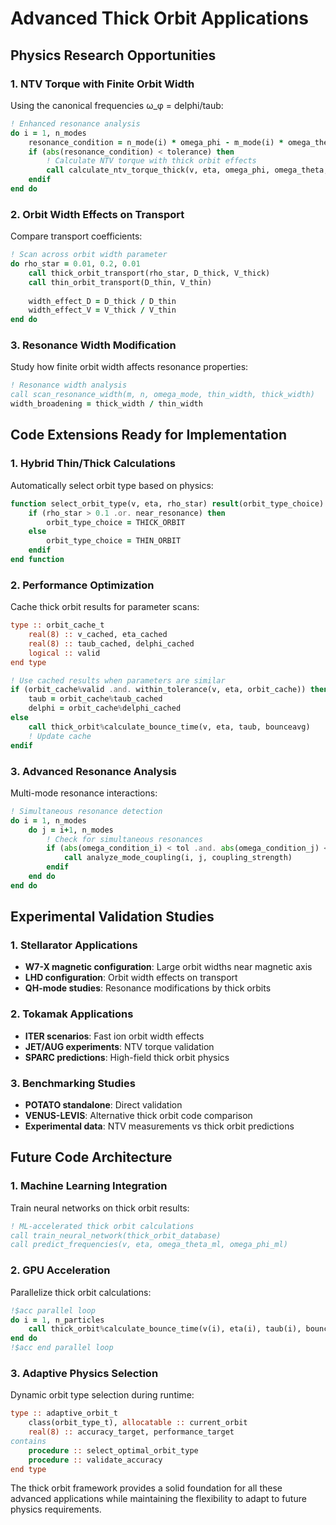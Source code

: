 # Advanced Thick Orbit Applications

## Physics Research Opportunities

### 1. NTV Torque with Finite Orbit Width
Using the canonical frequencies ω_φ = delphi/taub:

```fortran
! Enhanced resonance analysis
do i = 1, n_modes
    resonance_condition = n_mode(i) * omega_phi - m_mode(i) * omega_theta - omega_drive(i)
    if (abs(resonance_condition) < tolerance) then
        ! Calculate NTV torque with thick orbit effects
        call calculate_ntv_torque_thick(v, eta, omega_phi, omega_theta, torque_thick)
    endif
end do
```

### 2. Orbit Width Effects on Transport

Compare transport coefficients:
```fortran
! Scan across orbit width parameter
do rho_star = 0.01, 0.2, 0.01
    call thick_orbit_transport(rho_star, D_thick, V_thick)
    call thin_orbit_transport(D_thin, V_thin)
    
    width_effect_D = D_thick / D_thin
    width_effect_V = V_thick / V_thin
end do
```

### 3. Resonance Width Modification

Study how finite orbit width affects resonance properties:
```fortran
! Resonance width analysis
call scan_resonance_width(m, n, omega_mode, thin_width, thick_width)
width_broadening = thick_width / thin_width
```

## Code Extensions Ready for Implementation

### 1. Hybrid Thin/Thick Calculations
Automatically select orbit type based on physics:

```fortran
function select_orbit_type(v, eta, rho_star) result(orbit_type_choice)
    if (rho_star > 0.1 .or. near_resonance) then
        orbit_type_choice = THICK_ORBIT
    else
        orbit_type_choice = THIN_ORBIT
    endif
end function
```

### 2. Performance Optimization
Cache thick orbit results for parameter scans:

```fortran
type :: orbit_cache_t
    real(8) :: v_cached, eta_cached
    real(8) :: taub_cached, delphi_cached
    logical :: valid
end type

! Use cached results when parameters are similar
if (orbit_cache%valid .and. within_tolerance(v, eta, orbit_cache)) then
    taub = orbit_cache%taub_cached
    delphi = orbit_cache%delphi_cached
else
    call thick_orbit%calculate_bounce_time(v, eta, taub, bounceavg)
    ! Update cache
endif
```

### 3. Advanced Resonance Analysis
Multi-mode resonance interactions:

```fortran
! Simultaneous resonance detection
do i = 1, n_modes
    do j = i+1, n_modes
        ! Check for simultaneous resonances
        if (abs(omega_condition_i) < tol .and. abs(omega_condition_j) < tol) then
            call analyze_mode_coupling(i, j, coupling_strength)
        endif
    end do
end do
```

## Experimental Validation Studies

### 1. Stellarator Applications
- **W7-X magnetic configuration**: Large orbit widths near magnetic axis
- **LHD configuration**: Orbit width effects on transport
- **QH-mode studies**: Resonance modifications by thick orbits

### 2. Tokamak Applications  
- **ITER scenarios**: Fast ion orbit width effects
- **JET/AUG experiments**: NTV torque validation
- **SPARC predictions**: High-field thick orbit physics

### 3. Benchmarking Studies
- **POTATO standalone**: Direct validation
- **VENUS-LEVIS**: Alternative thick orbit code comparison
- **Experimental data**: NTV measurements vs thick orbit predictions

## Future Code Architecture

### 1. Machine Learning Integration
Train neural networks on thick orbit results:
```fortran
! ML-accelerated thick orbit calculations
call train_neural_network(thick_orbit_database)
call predict_frequencies(v, eta, omega_theta_ml, omega_phi_ml)
```

### 2. GPU Acceleration
Parallelize thick orbit calculations:
```fortran
!$acc parallel loop
do i = 1, n_particles
    call thick_orbit%calculate_bounce_time(v(i), eta(i), taub(i), bounceavg(i,:))
end do
!$acc end parallel loop
```

### 3. Adaptive Physics Selection
Dynamic orbit type selection during runtime:
```fortran
type :: adaptive_orbit_t
    class(orbit_type_t), allocatable :: current_orbit
    real(8) :: accuracy_target, performance_target
contains
    procedure :: select_optimal_orbit_type
    procedure :: validate_accuracy
end type
```

The thick orbit framework provides a solid foundation for all these advanced applications while maintaining the flexibility to adapt to future physics requirements.